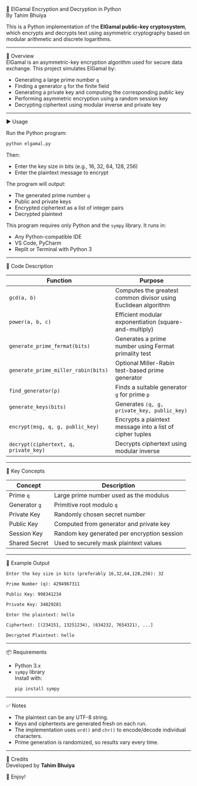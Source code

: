 
🔐 ElGamal Encryption and Decryption in Python  
By Tahim Bhuiya  

This is a Python implementation of the **ElGamal public-key cryptosystem**, which encrypts and decrypts text using asymmetric cryptography based on modular arithmetic and discrete logarithms.

---

📜 Overview  
ElGamal is an asymmetric-key encryption algorithm used for secure data exchange. This project simulates ElGamal by:

- Generating a large prime number `q`  
- Finding a generator `g` for the finite field  
- Generating a private key and computing the corresponding public key  
- Performing asymmetric encryption using a random session key  
- Decrypting ciphertext using modular inverse and private key  

---

▶️ Usage  

Run the Python program:  
```bash
python elgamal.py
```

Then:  
- Enter the key size in bits (e.g., 16, 32, 64, 128, 256)  
- Enter the plaintext message to encrypt  

The program will output:  
- The generated prime number `q`  
- Public and private keys  
- Encrypted ciphertext as a list of integer pairs  
- Decrypted plaintext  

This program requires only Python and the `sympy` library. It runs in:  
- Any Python-compatible IDE  
- VS Code, PyCharm  
- Replit or Terminal with Python 3  

---

🧠 Code Description  

| Function              | Purpose                                                                 |
|-----------------------|-------------------------------------------------------------------------|
| `gcd(a, b)`           | Computes the greatest common divisor using Euclidean algorithm          |
| `power(a, b, c)`      | Efficient modular exponentiation (square-and-multiply)                  |
| `generate_prime_fermat(bits)` | Generates a prime number using Fermat primality test             |
| `generate_prime_miller_rabin(bits)` | Optional Miller-Rabin test-based prime generator          |
| `find_generator(p)`   | Finds a suitable generator `g` for prime `p`                            |
| `generate_keys(bits)` | Generates `(q, g, private_key, public_key)`                            |
| `encrypt(msg, q, g, public_key)` | Encrypts a plaintext message into a list of cipher tuples     |
| `decrypt(ciphertext, q, private_key)` | Decrypts ciphertext using modular inverse              |

---

🔐 Key Concepts  

| Concept       | Description                                                                      |
|----------------|----------------------------------------------------------------------------------|
| Prime `q`      | Large prime number used as the modulus                                          |
| Generator `g`  | Primitive root modulo `q`                                                       |
| Private Key    | Randomly chosen secret number                                                  |
| Public Key     | Computed from generator and private key                                        |
| Session Key    | Random key generated per encryption session                                    |
| Shared Secret  | Used to securely mask plaintext values                                         |

---

🧪 Example Output  
```
Enter the key size in bits (preferably 16,32,64,128,256): 32

Prime Number (q): 4294967311

Public Key: 998341234

Private Key: 34829281

Enter the plaintext: hello

Ciphertext: [(234151, 13251234), (634232, 7654321), ...]

Decrypted Plaintext: hello
```

---

📦 Requirements  
- Python 3.x  
- `sympy` library  
  Install with:  
  ```bash
  pip install sympy
  ```

---

✅ Notes  
- The plaintext can be any UTF-8 string.  
- Keys and ciphertexts are generated fresh on each run.  
- The implementation uses `ord()` and `chr()` to encode/decode individual characters.  
- Prime generation is randomized, so results vary every time.

---

📣 Credits  
Developed by **Tahim Bhuiya**  

🎉 Enjoy!
